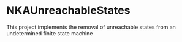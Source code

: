 # NKAUnreachableStates
This project implements the removal of unreachable states from an undetermined finite state machine

